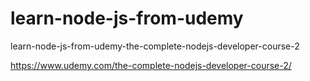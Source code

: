 # learn-node-js-from-udemy
learn-node-js-from-udemy-the-complete-nodejs-developer-course-2

https://www.udemy.com/the-complete-nodejs-developer-course-2/
